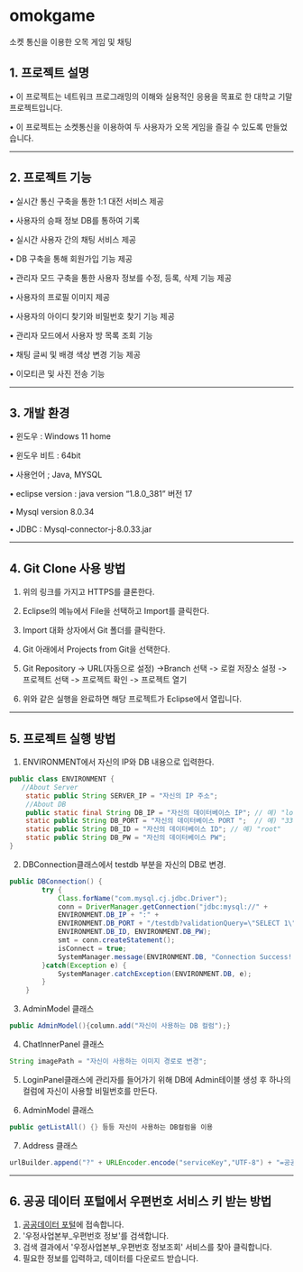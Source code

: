 # omokgame
소켓 통신을 이용한 오목 게임 및 채팅

##  1. 프로젝트 설명

• 이 프로젝트는 네트워크 프로그래밍의 이해와 실용적인 응용을 목표로 한 대학교 기말 프로젝트입니다.

• 이 프로젝트는 소켓통신을 이용하여 두 사용자가 오목 게임을 즐길 수 있도록 만들었습니다.

------------------------------------

##  2. 프로젝트 기능

• 실시간 통신 구축을 통한 1:1 대전 서비스 제공

• 사용자의 승패 정보 DB를 통하여 기록

• 실시간 사용자 간의 채팅 서비스 제공 

• DB 구축을 통해 회원가입 기능 제공 

• 관리자 모드 구축을 통한 사용자 정보를 수정, 등록, 삭제 기능 제공

• 사용자의 프로필 이미지 제공

• 사용자의 아이디 찾기와 비밀번호 찾기 기능 제공

• 관리자 모드에서 사용자 방 목록 조회 기능

• 채팅 글씨 및 배경 색상 변경 기능 제공

• 이모티콘 및 사진 전송 기능

------------------------------------

##  3. 개발 환경

• 윈도우 : Windows 11 home

• 윈도우 비트 : 64bit

• 사용언어 ; Java, MYSQL

• eclipse version : java version “1.8.0_381” 버전 17 

• Mysql version 8.0.34

• JDBC : Mysql-connector-j-8.0.33.jar

------------------------------------

##  4. Git Clone 사용 방법

 1. 위의 링크를 가지고 HTTPS를 클론한다.

 2. Eclipse의 메뉴에서 File을 선택하고 Import를 클릭한다.
  
 3. Import 대화 상자에서 Git 폴더를 클릭한다.
    
 4. Git 아래에서 Projects from Git을 선택한다.
    
 5. Git Repository -> URL(자동으로 설정) ->Branch 선택 -> 로컬 저장소 설정 -> 프로젝트 선택 -> 프로젝트 확인 -> 프로젝트 열기
     
6. 위와 같은 실행을 완료하면 해당 프로젝트가 Eclipse에서 열립니다.

------------------------------------

##  5. 프로젝트 실행 방법

1. ENVIRONMENT에서 자신의 IP와 DB 내용으로 입력한다.
```java
public class ENVIRONMENT {
   //About Server
	static public String SERVER_IP = "자신의 IP 주소";	
	//About DB
	public static final String DB_IP = "자신의 데이터베이스 IP"; // 예) "localhost"
	static public String DB_PORT = "자신의 데이터베이스 PORT ";  // 예) "3306"
	static public String DB_ID = "자신의 데이터베이스 ID"; // 예) "root"
	static public String DB_PW = "자신의 데이터베이스 PW"; 
}
```
2. DBConnection클래스에서 testdb 부분을 자신의 DB로 변경.
```java
public DBConnection() {
		try {
			Class.forName("com.mysql.cj.jdbc.Driver");				
			conn = DriverManager.getConnection("jdbc:mysql://" +
			ENVIRONMENT.DB_IP + ":" + 
			ENVIRONMENT.DB_PORT + "/testdb?validationQuery=\"SELECT 1\"", 
			ENVIRONMENT.DB_ID, ENVIRONMENT.DB_PW);
			smt = conn.createStatement();
			isConnect = true;
			SystemManager.message(ENVIRONMENT.DB, "Connection Success!!");
		}catch(Exception e) {
			SystemManager.catchException(ENVIRONMENT.DB, e);
		}
	}
```

3. AdminModel 클래스
```java
public AdminModel(){column.add("자신이 사용하는 DB 컬럼");}
```

4. ChatInnerPanel 클래스
```java
String imagePath = "자신이 사용하는 이미지 경로로 변경";
```
5. LoginPanel클래스에 관리자를 들어가기 위해 DB에 Admin테이블 생성 후 하나의 컬럼에 자신이 사용할 비밀번호를 만든다.

6. AdminModel 클래스
```java
public getListAll() {} 등등 자신이 사용하는 DB컬럼을 이용
```

7. Address 클래스
```java
urlBuilder.append("?" + URLEncoder.encode("serviceKey","UTF-8") + "=공공데이터 포털에서 받은 서비스 키 입력"); /*Service Key*/
```

------------------------------------

##  6. 공공 데이터 포털에서 우편번호 서비스 키 받는 방법

1. [공공데이터 포털](https://www.data.go.kr/)에 접속합니다.
2. '우정사업본부_우편번호 정보'를 검색합니다.
3. 검색 결과에서 '우정사업본부_우편번호 정보조회' 서비스를 찾아 클릭합니다.
4. 필요한 정보를 입력하고, 데이터를 다운로드 받습니다.
